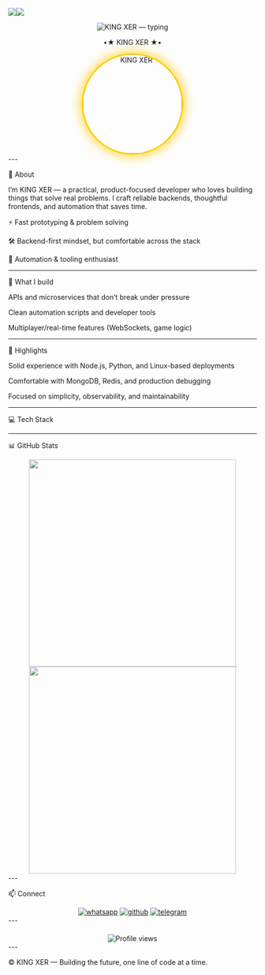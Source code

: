 <a><img src='https://i.imgur.com/LyHic3i.gif'/></a><a><img src='https://i.imgur.com/LyHic3i.gif'/></a>

<p align="center">
  <img src="https://readme-typing-svg.demolab.com?font=Fira+Code&size=30&duration=3000&pause=1000&color=ffcc00&center=true&width=640&height=80&lines=%E2%AD%90+KING+XER+%E2%AD%90;TECH+ENTHUSIAST;FULL-STACK+DEVELOPER;PASSIONATE+CREATOR" alt="KING XER — typing" />
</p><!-- Fallback heading in case the typing SVG is blocked by GitHub --><p align="center">•★ KING XER ★•

</p><div align="center">
  <img src="https://cdn.kordai.biz.id/serve/f2YaUEhETXP4.jpg" width="200" style="border-radius:50%;border:3px solid #ffcc00;box-shadow:0 0 25px #ffcc00;" alt="KING XER" />
</div>
---

🚀 About

I’m KING XER — a practical, product-focused developer who loves building things that solve real problems. I craft reliable backends, thoughtful frontends, and automation that saves time.

⚡ Fast prototyping & problem solving

🛠 Backend-first mindset, but comfortable across the stack

🔁 Automation & tooling enthusiast



---

🔨 What I build

APIs and microservices that don’t break under pressure

Clean automation scripts and developer tools

Multiplayer/real-time features (WebSockets, game logic)



---

🌟 Highlights

Solid experience with Node.js, Python, and Linux-based deployments

Comfortable with MongoDB, Redis, and production debugging

Focused on simplicity, observability, and maintainability



---

💻 Tech Stack

      


---

📊 GitHub Stats

<div align="center">
  <img src="https://github-readme-stats.vercel.app/api?username=KING-DAVIDX&show_icons=true&theme=tokyonight&hide_border=true" width="420" />
  <img src="https://github-readme-streak-stats.herokuapp.com/?user=KING-DAVIDX&theme=tokyonight&hide_border=true" width="420" />
</div>
---

📫 Connect

<div align="center">
  <a href="https://wa.me/message/R262WTTCTZA5D1"><img src="https://img.shields.io/badge/WhatsApp-25D366?style=for-the-badge&logo=whatsapp&logoColor=white" alt="whatsapp"/></a>
  <a href="https://github.com/KING-DAVIDX"><img src="https://img.shields.io/badge/GitHub-100000?style=for-the-badge&logo=github&logoColor=white" alt="github"/></a>
  <a href="https://t.me/KING_XER"><img src="https://img.shields.io/badge/Telegram-2CA5E0?style=for-the-badge&logo=telegram&logoColor=white" alt="telegram"/></a>
</div>
---

<div align="center" style="margin-top:20px;">
  <img src="https://komarev.com/ghpvc/?username=KING-DAVIDX&label=PROFILE+VIEWS&color=ffcc00&style=flat-square" alt="Profile views" />
</div>
---

© KING XER — Building the future, one line of code at a time.